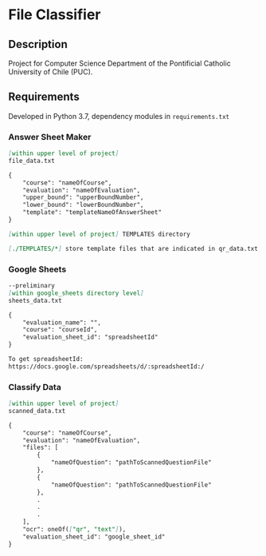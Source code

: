 # File Classifier

## Description

Project for Computer Science Department of the Pontificial Catholic University of Chile (PUC).

## Requirements

Developed in Python 3.7, dependency modules in `requirements.txt`

### Answer Sheet Maker

```md
[within upper level of project]
file_data.txt

{
    "course": "nameOfCourse",
    "evaluation": "nameOfEvaluation",
    "upper_bound": "upperBoundNumber",
    "lower_bound": "lowerBoundNumber",
    "template": "templateNameOfAnswerSheet"
}

```

```md
[within upper level of project] TEMPLATES directory

[./TEMPLATES/*] store template files that are indicated in qr_data.txt

```

### Google Sheets

```md
--preliminary
[within google_sheets directory level]
sheets_data.txt

{
    "evaluation_name": "",
    "course": "courseId",
    "evaluation_sheet_id": "spreadsheetId"
}

To get spreadsheetId:
https://docs.google.com/spreadsheets/d/:spreadsheetId:/

```

### Classify Data

```md
[within upper level of project]
scanned_data.txt

{
    "course": "nameOfCourse",
    "evaluation": "nameOfEvaluation",
    "files": [
        {
            "nameOfQuestion": "pathToScannedQuestionFile"
        },
        {
            "nameOfQuestion": "pathToScannedQuestionFile"
        },
        .
        .
        .
    ],
    "ocr": oneOf(["qr", "text"]),
    "evaluation_sheet_id": "google_sheet_id"
}
```
